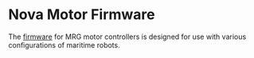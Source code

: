 # Nova Motor Firmware

The [firmware](https://github.com/gt-marine-robotics-group/nova-motor) for MRG motor controllers is designed for use with various configurations of maritime robots. 
